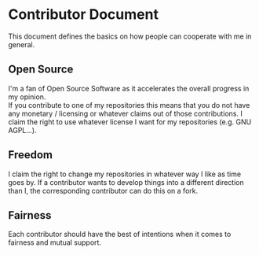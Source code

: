 # Contributor Document

This document defines the basics on how people can cooperate with me in general.

## Open Source

I'm a fan of Open Source Software as it accelerates the overall progress in my opinion.  
If you contribute to one of my repositories this means that you do not have any monetary / licensing or whatever claims out of those contributions. 
I claim the right to use whatever license I want for my repositories (e.g. GNU AGPL...).

## Freedom

I claim the right to change my repositories in whatever way I like as time goes by. If a contributor wants to develop things into a different direction than I, the corresponding contributor can do this on a fork. 

## Fairness

Each contributor should have the best of intentions when it comes to fairness and mutual support.

